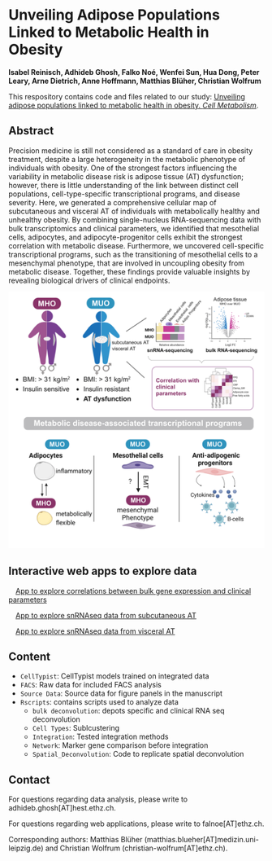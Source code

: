 # Unveiling Adipose Populations Linked to Metabolic Health in Obesity
**Isabel Reinisch, Adhideb Ghosh, Falko Noé, Wenfei Sun, Hua Dong, Peter Leary, Arne Dietrich, Anne Hoffmann, Matthias Blüher, Christian Wolfrum**

This respository contains code and files related to our study: [Unveiling adipose populations linked to metabolic health in obesity. *Cell Metabolism*](https://doi.org/10.1016/j.cmet.2024.11.006).

## Abstract
Precision medicine is still not considered as a standard of care in obesity treatment, despite a large heterogeneity in the metabolic phenotype of individuals with obesity. One of the strongest factors influencing the variability in metabolic disease risk is adipose tissue (AT) dysfunction; however, there is little understanding of the link between distinct cell populations, cell-type-specific transcriptional programs, and disease severity. Here, we generated a comprehensive cellular map of subcutaneous and visceral AT of individuals with metabolically healthy and unhealthy obesity. By combining single-nucleus RNA-sequencing data with bulk transcriptomics and clinical parameters, we identified that mesothelial cells, adipocytes, and adipocyte-progenitor cells exhibit the strongest correlation with metabolic disease. Furthermore, we uncovered cell-specific transcriptional programs, such as the transitioning of mesothelial cells to a mesenchymal phenotype, that are involved in uncoupling obesity from metabolic disease. Together, these findings provide valuable insights by revealing biological drivers of clinical endpoints.

![Graphical Abstract](/images/graphical_abstract.png)

## Interactive web apps to explore data
&emsp;[App to explore correlations between bulk gene expression and clinical parameters](https://fgcz-shiny.uzh.ch/tnb_ethz_exploreMHUO)  <p>
&emsp;[App to explore snRNAseq data from subcutaneous AT](https://fgcz-shiny.uzh.ch/tnb_ethz_snMHUO_scAT) <p>
&emsp;[App to explore snRNAseq data from visceral AT](https://fgcz-shiny.uzh.ch/tnb_ethz_snMHUO_visAT) <p>

## Content

* `CellTypist`: CellTypist models trained on integrated data
* `FACS`: Raw data for included FACS analysis  
* `Source Data`: Source data for figure panels in the manuscript
* `Rscripts`: contains scripts used to analyze data
  * `bulk deconvolution`: depots specific and clinical RNA seq deconvolution
  * `Cell Types`: Sublcustering
  * `Integration`: Tested integration methods
  * `Network`: Marker gene comparison before integration
  * `Spatial_Deconvolution`: Code to replicate spatial deconvolution



## Contact
For questions regarding data analysis, please write to adhideb.ghosh[AT]hest.ethz.ch. <p>
For questions regarding web applications, please write to falnoe[AT]ethz.ch. <p>
Corresponding authors: Matthias Blüher (matthias.blueher[AT]medizin.uni-leipzig.de) and Christian Wolfrum (christian-wolfrum[AT]ethz.ch).
